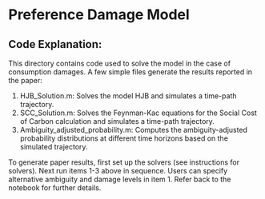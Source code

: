 # Preference Damage Model

## Code Explanation:
This directory contains code used to solve the model in the case of consumption damages. A few simple files generate the results reported in the paper:

1. HJB_Solution.m: Solves the model HJB and simulates a time-path trajectory.
2. SCC_Solution.m: Solves the Feynman-Kac equations for the Social Cost of Carbon calculation and simulates a time-path trajectory. 
3. Ambiguity_adjusted_probability.m: Computes the ambiguity-adjusted probability distributions at different time horizons based on the simulated trajectory.

To generate paper results, first set up the solvers (see instructions for solvers). Next run items 1-3 above in sequence. Users can specify alternative ambiguity and damage levels in item 1. Refer back to the notebook for further details. 
